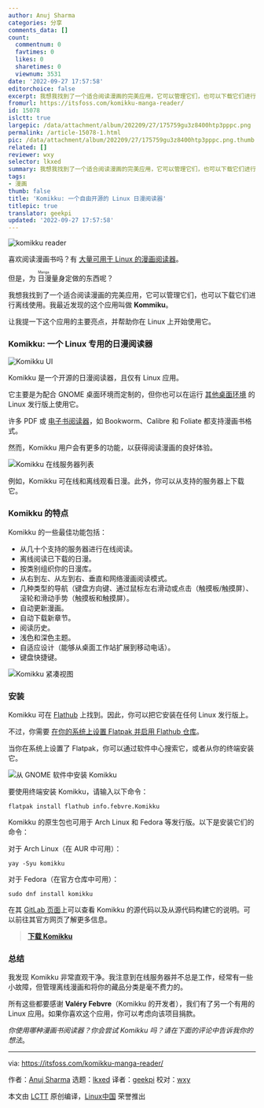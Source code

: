 ```yaml
---
author: Anuj Sharma
categories: 分享
comments_data: []
count:
  commentnum: 0
  favtimes: 0
  likes: 0
  sharetimes: 0
  viewnum: 3531
date: '2022-09-27 17:57:58'
editorchoice: false
excerpt: 我想我找到了一个适合阅读漫画的完美应用，它可以管理它们，也可以下载它们进行离线使用。
fromurl: https://itsfoss.com/komikku-manga-reader/
id: 15078
islctt: true
largepic: /data/attachment/album/202209/27/175759gu3z8400htp3pppc.png
permalink: /article-15078-1.html
pic: /data/attachment/album/202209/27/175759gu3z8400htp3pppc.png.thumb.jpg
related: []
reviewer: wxy
selector: lkxed
summary: 我想我找到了一个适合阅读漫画的完美应用，它可以管理它们，也可以下载它们进行离线使用。
tags:
- 漫画
thumb: false
title: 'Komikku: 一个自由开源的 Linux 日漫阅读器'
titlepic: true
translator: geekpi
updated: '2022-09-27 17:57:58'
---
```


![komikku reader](/data/attachment/album/202209/27/175759gu3z8400htp3pppc.png)


喜欢阅读漫画书吗？有 [大量可用于 Linux 的漫画阅读器](https://itsfoss.com/best-comic-book-reader-linux/)。


但是，为<ruby> 日漫 <rt>  Manga </rt></ruby>量身定做的东西呢？


我想我找到了一个适合阅读漫画的完美应用，它可以管理它们，也可以下载它们进行离线使用。我最近发现的这个应用叫做 **Kommiku**。


让我提一下这个应用的主要亮点，并帮助你在 Linux 上开始使用它。


### Komikku: 一个 Linux 专用的日漫阅读器


![Komikku UI](/data/attachment/album/202209/27/175759xuq52uat0lbcax9a.png)


Komikku 是一个开源的日漫阅读器，且仅有 Linux 应用。


它主要是为配合 GNOME 桌面环境而定制的，但你也可以在运行 [其他桌面环境](https://itsfoss.com/best-linux-desktop-environments/) 的 Linux 发行版上使用它。


许多 PDF 或 [电子书阅读器](https://itsfoss.com/best-ebook-readers-linux/)，如 Bookworm、Calibre 和 Foliate 都支持漫画书格式。


然而，Komikku 用户会有更多的功能，以获得阅读漫画的良好体验。


![Komikku 在线服务器列表](/data/attachment/album/202209/27/175759ffjz2z2xvfvv8q4i.png)


例如，Komikku 可在线和离线观看日漫。此外，你可以从支持的服务器上下载它。


### Komikku 的特点


Komikku 的一些最佳功能包括：


* 从几十个支持的服务器进行在线阅读。
* 离线阅读已下载的日漫。
* 按类别组织你的日漫库。
* 从右到左、从左到右、垂直和网络漫画阅读模式。
* 几种类型的导航（键盘方向键、通过鼠标左右滑动或点击（触摸板/触摸屏）、滚轮和滑动手势（触摸板和触摸屏）。
* 自动更新漫画。
* 自动下载新章节。
* 阅读历史。
* 浅色和深色主题。
* 自适应设计（能够从桌面工作站扩展到移动电话）。
* 键盘快捷键。


![Komikku 紧凑视图](/data/attachment/album/202209/27/175800i3kdkbtkmmgbusbt.png)


### 安装


Komikku 可在 [Flathub](https://flathub.org/apps/details/info.febvre.Komikku) 上找到。因此，你可以把它安装在任何 Linux 发行版上。


不过，你需要 [在你的系统上设置 Flatpak 并启用 Flathub 仓库](https://itsfoss.com/flatpak-guide/)。


当你在系统上设置了 Flatpak，你可以通过软件中心搜索它，或者从你的终端安装它。


![从 GNOME 软件中安装 Komikku](/data/attachment/album/202209/27/175800ijh8j1eie77t3rcc.png)


要使用终端安装 Komikku，请输入以下命令：



```
flatpak install flathub info.febvre.Komikku

```

Komikku 的原生包也可用于 Arch Linux 和 Fedora 等发行版。以下是安装它们的命令：


对于 Arch Linux（在 AUR 中可用）：



```
yay -Syu komikku

```

对于 Fedora（在官方仓库中可用）：



```
sudo dnf install komikku

```

在其 [GitLab 页面](https://gitlab.com/valos/Komikku)上可以查看 Komikku 的源代码以及从源代码构建它的说明。可以前往其官方网页了解更多信息。



> 
> **[下载 Komikku](https://valos.gitlab.io/Komikku/)**
> 
> 
> 


### 总结


我发现 Komikku 非常直观干净。我注意到在线服务器并不总是工作，经常有一些小故障，但管理离线漫画和将你的藏品分类是毫不费力的。


所有这些都要感谢 **Valéry Febvre**（Komikku 的开发者），我们有了另一个有用的 Linux 应用。如果你喜欢这个应用，你可以考虑向该项目捐款。


*你使用哪种漫画书阅读器？你会尝试 Komikku 吗？请在下面的评论中告诉我你的想法*。




---


via: <https://itsfoss.com/komikku-manga-reader/>


作者：[Anuj Sharma](https://itsfoss.com/author/anuj/) 选题：[lkxed](https://github.com/lkxed) 译者：[geekpi](https://github.com/geekpi) 校对：[wxy](https://github.com/wxy)


本文由 [LCTT](https://github.com/LCTT/TranslateProject) 原创编译，[Linux中国](https://linux.cn/) 荣誉推出